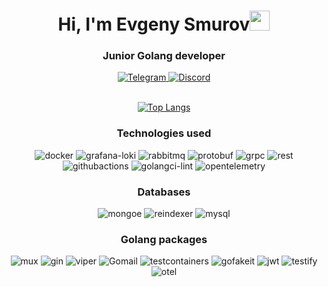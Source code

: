 <div id="header" align="center">
  <h1>Hi, I'm Evgeny Smurov<img src="https://github.com/blackcater/blackcater/raw/main/images/Hi.gif" height="32"/></h1>
  <h3>Junior Golang developer</h3>
  <a href="https://t.me/sociopathevgei">
    <img alt="Telegram" href="t.me/sociopathevgen" src="https://img.shields.io/badge/%20%40sociopathevgen-telegram-blue?style=for-the-badge&logo=telegram">
  </a>
  <a href="https://discordapp.com/users/336917784661458963">
    <img alt="Discord" src="https://img.shields.io/badge/ewgen-discord-black?style=for-the-badge&logo=discord&logoColor=white&labelColor=black">
  </a>
</div>
</br>

<div class="about" align=center>

<div id="pl">

[![Top Langs](https://github-readme-stats.vercel.app/api/top-langs/?username=ewvwgen)](https://github.com/anuraghazra/github-readme-stats)
  
</div>

  <h3>Technologies used</h3>
  <img alt="docker" src="https://img.shields.io/badge/Docker-blue?style=for-the-badge">
  <img alt="grafana-loki" src="https://img.shields.io/badge/grafana-loki-orange?style=for-the-badge">
  <img alt="rabbitmq" src="https://img.shields.io/badge/rabbitMQ-orange?style=for-the-badge">
  <img alt="protobuf" src="https://img.shields.io/badge/protobuf-lightgray?style=for-the-badge">
  <img alt="grpc" src="https://img.shields.io/badge/grpc-aquamarine?style=for-the-badge">
  <img alt="rest" src="https://img.shields.io/badge/restAPI-lightblue?style=for-the-badge">
  <img alt="githubactions" src="https://img.shields.io/badge/GitHub%20Actions-lightgray?style=for-the-badge">
  <img alt="golangci-lint" src="https://img.shields.io/badge/golangci--lint-lightblue?style=for-the-badge">
  <img alt="opentelemetry" src="https://img.shields.io/badge/opentelemetry-728FCE?style=for-the-badge">
   
  <h3>Databases</h3>
  <img alt="mongoe" src="https://img.shields.io/badge/mongoDB-darkgreen?style=for-the-badge">
  <img alt="reindexer" src="https://img.shields.io/badge/reindexer-gray?style=for-the-badge">
  <img alt="mysql" src="https://img.shields.io/badge/mysql-lightblue?style=for-the-badge">
  
  <h3>Golang packages</h3>
  <img alt="mux" src="https://img.shields.io/badge/gorilla/mux-gray?style=for-the-badge">
  <img alt="gin" src="https://img.shields.io/badge/Gin--Gonic-blue?style=for-the-badge">
  <img alt="viper" src="https://img.shields.io/badge/viper-green?style=for-the-badge">
  <img alt="Gomail" src="https://img.shields.io/badge/Gomail-gray?style=for-the-badge">
  <img alt="testcontainers" src="https://img.shields.io/badge/testcontainers-aquamarine?style=for-the-badge">
  <img alt="gofakeit" src="https://img.shields.io/badge/gofakeit-orange?style=for-the-badge">
  <img alt="jwt" src="https://img.shields.io/badge/jwt-black?style=for-the-badge">
  <img alt="testify" src="https://img.shields.io/badge/testify-gray?style=for-the-badge">
  <img alt="otel" src="https://img.shields.io/badge/otel-728FCE?style=for-the-badge">
</div>
